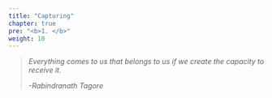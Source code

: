 ```yaml
---
title: "Capturing"
chapter: true
pre: "<b>1. </b>"
weight: 10
---
```


<!-- Draft Until
* [ ] Bug 2874
* [ ] Filtering ASCIINEMA
* [ ] tshark vs dumpcap
-->

> _Everything comes to us that belongs to us if we create the capacity to receive it._ 
>
> _-Rabindranath Tagore_
